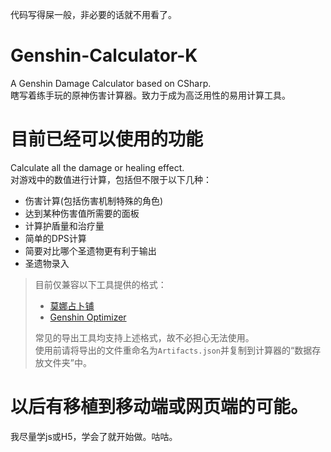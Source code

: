 代码写得屎一般，非必要的话就不用看了。
# Genshin-Calculator-K
A Genshin Damage Calculator based on CSharp.  
瞎写着练手玩的原神伤害计算器。致力于成为高泛用性的易用计算工具。

# 目前已经可以使用的功能
Calculate all the damage or healing effect.  
对游戏中的数值进行计算，包括但不限于以下几种：
* 伤害计算(包括伤害机制特殊的角色)  
* 达到某种伤害值所需要的面板
* 计算护盾量和治疗量
* 简单的DPS计算
* 简要对比哪个圣遗物更有利于输出
* 圣遗物录入
 > 目前仅兼容以下工具提供的格式：
 > * [莫娜占卜铺](https://github.com/wormtql/genshin_artifact)  
 > * [Genshin Optimizer](https://frzyc.github.io/genshin-optimizer/)  
 >   
 >  常见的导出工具均支持上述格式，故不必担心无法使用。  
 >  使用前请将导出的文件重命名为`Artifacts.json`并复制到计算器的“数据存放文件夹”中。  

# 以后有移植到移动端或网页端的可能。
我尽量学js或H5，学会了就开始做。咕咕。
